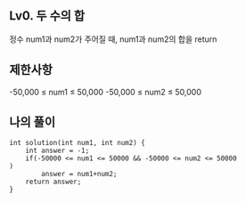 ## Lv0. 두 수의 합
정수 num1과 num2가 주어질 때, num1과 num2의 합을 return

## 제한사항

-50,000 ≤ num1 ≤ 50,000
-50,000 ≤ num2 ≤ 50,000

## 나의 풀이
```
int solution(int num1, int num2) {
    int answer = -1;
    if(-50000 <= num1 <= 50000 && -50000 <= num2 <= 50000
)
        answer = num1+num2;
    return answer;
}
```

